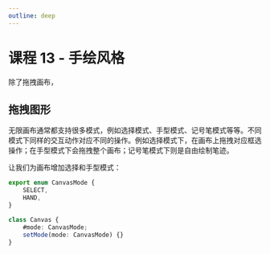```yaml
---
outline: deep
---
```


# 课程 13 - 手绘风格

除了拖拽画布，

## 拖拽图形

无限画布通常都支持很多模式，例如选择模式、手型模式、记号笔模式等等。不同模式下同样的交互动作对应不同的操作。例如选择模式下，在画布上拖拽对应框选操作；在手型模式下会拖拽整个画布；记号笔模式下则是自由绘制笔迹。

让我们为画布增加选择和手型模式：

```ts
export enum CanvasMode {
    SELECT,
    HAND,
}

class Canvas {
    #mode: CanvasMode;
    setMode(mode: CanvasMode) {}
}
```
